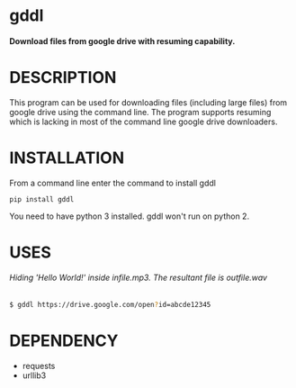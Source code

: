 # gddl
#### Download files from google drive with resuming capability.

# DESCRIPTION
This program can be used for downloading files (including large files) from google drive using the command line. The program supports resuming which is lacking in most of the command line google drive downloaders. 
# INSTALLATION
From a command line enter the command to install gddl
```
pip install gddl
```
You need to have python 3 installed. gddl won't run on python 2.
# USES
###### Hiding 'Hello World!' inside infile.mp3. The resultant file is outfile.wav
#### 
```sh
$ gddl https://drive.google.com/open?id=abcde12345
```

# DEPENDENCY
  - requests
  - urllib3
